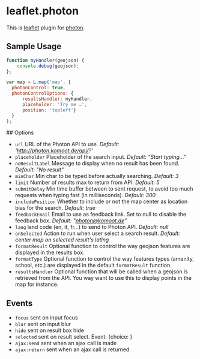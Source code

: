 leaflet.photon
==============

This is [leaflet](http://leafletjs.com/) plugin for [photon](https://github.com/komoot/photon/).

## Sample Usage

```javascript
function myHandler(geojson) {
    console.debug(geojson);
};

var map = L.map('map', {
  photonControl: true,
  photonControlOptions: {
      resultsHandler: myHandler,
      placeholder: 'Try me …',
      position: 'topleft'}
  }
);
```

## Options
- `url` URL of the Photon API to use. *Default: 'http://photon.komoot.de/api/?'*
- `placeholder` Placeholder of the search input. *Default: "Start typing..."*
- `noResultLabel` Message to display when no result has been found. *Default: "No result"*
- `minChar` Min char to be typed before actually searching. *Default: 3*
- `limit` Number of results max to return from API. *Default: 5*
- `submitDelay` Min time buffer between to sent request, to avoid too much
  requests when typing fast (in milliseconds). *Default: 300*
- `includePosition` Whether to include or not the map center as location bias
  for the search. *Default: true*
- `feedbackEmail` Email to use as feedback link. Set to null to disable the
  feedback box. *Default: "photon@komoot.de"*
- `lang` land code (en, it, fr…) to send to Photon API. *Default: null*
- `onSelected` Action to run when user select a search result. *Default: center
  map on selected result's latlng*
- `formatResult` Optional function to control the way geojson features are
  displayed in the results box.
- `formatType` Optional function to control the way features types (amenity,
  school, etc.) are displayed in the default `formatResult` function.
- `resultsHandler` Optional function that will be called when a geojson is
  retrieved from the API. You way want to use this to display points in the map
  for instance.


## Events
- `focus` sent on input focus
- `blur` sent on input blur
- `hide` sent on result box hide
- `selected` sent on result select. Event: {choice: <selected geojson feature>}
- `ajax:send` sent when an ajax call is made
- `ajax:return` sent when an ajax call is returned
